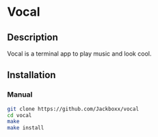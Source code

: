 # Vocal

## Description
Vocal is a terminal app to play music and look cool.

## Installation

### Manual
```bash
git clone https://github.com/Jackboxx/vocal
cd vocal 
make 
make install
```
